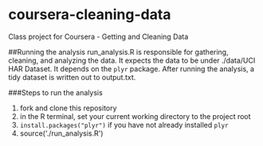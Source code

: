 coursera-cleaning-data
======================

Class project for Coursera - Getting and Cleaning Data

##Running the analysis
run_analysis.R is responsible for gathering, cleaning, and analyzing the data. It expects the data to be under ./data/UCI HAR Dataset. It depends on the ```plyr``` package. After running the analysis, a tidy dataset is written out to output.txt.

###Steps to run the analysis
  1. fork and clone this repository
  2. in the R terminal, set your current working directory to the project root
  3. ```install.packages("plyr")``` if you have not already installed ```plyr```
  4. source('./run_analysis.R')
